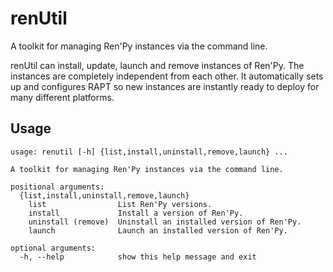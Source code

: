 # renUtil
A toolkit for managing Ren'Py instances via the command line.

renUtil can install, update, launch and remove instances of Ren'Py. The instances are completely independent from each other. It automatically sets up and configures RAPT so new instances are instantly ready to deploy for many different platforms.

## Usage
```
usage: renutil [-h] {list,install,uninstall,remove,launch} ...

A toolkit for managing Ren'Py instances via the command line.

positional arguments:
  {list,install,uninstall,remove,launch}
    list                List Ren'Py versions.
    install             Install a version of Ren'Py.
    uninstall (remove)  Uninstall an installed version of Ren'Py.
    launch              Launch an installed version of Ren'Py.

optional arguments:
  -h, --help            show this help message and exit
```
